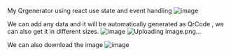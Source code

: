 My Qrgenerator using react use state and event handling
![image](https://github.com/guselvaraanni/React-QrCode-generator/assets/158258133/d3e7e5e4-9660-4961-a7ab-65e68be7fa0d)

We can add any data and it will be automatically generated as QrCode , we can also get it in different sizes.
![image](https://github.com/guselvaraanni/React-QrCode-generator/assets/158258133/c7824fbf-e22d-452a-b8d8-2e26a6318773)
![Uploading image.png…]()


We can also download the image
![image](https://github.com/guselvaraanni/React-QrCode-generator/assets/158258133/f7d877d6-05f1-413f-8379-99182cead2b5)
